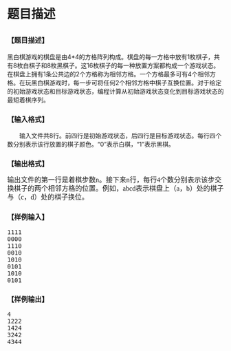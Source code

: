 # 题目描述


<h2>
	<span style="font-family:&#39;Microsoft YaHei&#39;;font-size:16px;">【题目描述】</span>
</h2>
<p>
	<span style="font-family:&#39;Microsoft YaHei&#39;;font-size:16px;"></span> 
</p>
<p>
	黑白棋游戏的棋盘是由4*4的方格阵列构成。棋盘的每一方格中放有1枚棋子，共有8枚白棋子和8枚黑棋子。这16枚棋子的每一种放置方案都构成一个游戏状态。在棋盘上拥有1条公共边的2个方格称为相邻方格。一个方格最多可有4个相邻方格。在玩黑白棋游戏时，每一步可将任何2个相邻方格中棋子互换位置。对于给定的初始游戏状态和目标游戏状态，编程计算从初始游戏状态变化到目标游戏状态的最短着棋序列。
</p>
<h3>
	<span style="font-family:&#39;Microsoft YaHei&#39;;font-size:16px;">【输入格式】</span> 
</h3>
<p>
	<span style="font-family:&#39;Microsoft YaHei&#39;;font-size:16px;"></span> 
</p>
<p style="text-indent:21.0000pt;">
	输入文件共8行。前四行是初始游戏状态，后四行是目标游戏状态。每行四个数分别表示该行放置的棋子颜色。“0”表示白棋，“1”表示黑棋。
</p>
<h3>
	<span style="font-family:&#39;Microsoft YaHei&#39;;font-size:16px;">【输出格式】</span> 
</h3>
<p>
	<span style="font-family:&#39;Microsoft YaHei&#39;;font-size:16px;"><span style="font-size:15.833333015441895px;line-height:20px;">输出文件的第一行是着棋步数n。接下来n行，每行4个数分别表示该步交换棋子的两个相邻方格的位置。例如，abcd表示棋盘上（a，b）处的棋子与（c，d）处的棋子换位。</span></span> 
</p>
<h3>
	<span style="font-family:&#39;Microsoft YaHei&#39;;font-size:16px;">【样例输入】</span> 
</h3>
<pre>1111
0000
1110
0010
1010
0101
1010
0101</pre>
<h3>
	<span style="font-family:&#39;Microsoft YaHei&#39;;font-size:16px;">【样例输出】</span> 
</h3>
<pre>4
1222
1424
3242
4344</pre>
